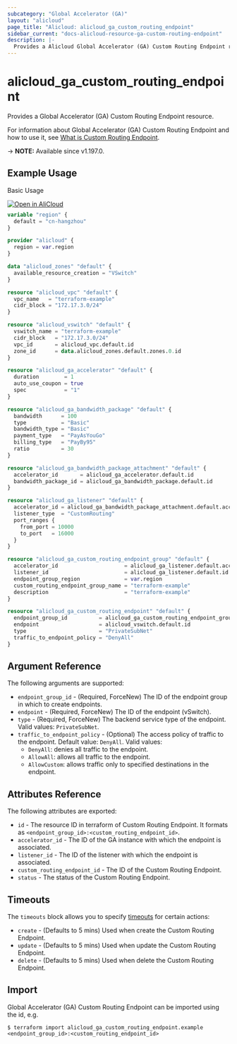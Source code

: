 ```yaml
---
subcategory: "Global Accelerator (GA)"
layout: "alicloud"
page_title: "Alicloud: alicloud_ga_custom_routing_endpoint"
sidebar_current: "docs-alicloud-resource-ga-custom-routing-endpoint"
description: |-
  Provides a Alicloud Global Accelerator (GA) Custom Routing Endpoint resource.
---
```


# alicloud_ga_custom_routing_endpoint

Provides a Global Accelerator (GA) Custom Routing Endpoint resource.

For information about Global Accelerator (GA) Custom Routing Endpoint and how to use it, see [What is Custom Routing Endpoint](https://www.alibabacloud.com/help/en/global-accelerator/latest/api-ga-2019-11-20-createcustomroutingendpoints).

-> **NOTE:** Available since v1.197.0.

## Example Usage

Basic Usage

<div style="display: block;margin-bottom: 40px;"><div class="oics-button" style="float: right;position: absolute;margin-bottom: 10px;">
  <a href="https://api.aliyun.com/terraform?resource=alicloud_ga_custom_routing_endpoint&exampleId=71cb934b-198f-e902-40cd-05389ea73052f78f7a14&activeTab=example&spm=docs.r.ga_custom_routing_endpoint.0.71cb934b19&intl_lang=EN_US" target="_blank">
    <img alt="Open in AliCloud" src="https://img.alicdn.com/imgextra/i1/O1CN01hjjqXv1uYUlY56FyX_!!6000000006049-55-tps-254-36.svg" style="max-height: 44px; max-width: 100%;">
  </a>
</div></div>

```terraform
variable "region" {
  default = "cn-hangzhou"
}

provider "alicloud" {
  region = var.region
}

data "alicloud_zones" "default" {
  available_resource_creation = "VSwitch"
}

resource "alicloud_vpc" "default" {
  vpc_name   = "terraform-example"
  cidr_block = "172.17.3.0/24"
}

resource "alicloud_vswitch" "default" {
  vswitch_name = "terraform-example"
  cidr_block   = "172.17.3.0/24"
  vpc_id       = alicloud_vpc.default.id
  zone_id      = data.alicloud_zones.default.zones.0.id
}

resource "alicloud_ga_accelerator" "default" {
  duration        = 1
  auto_use_coupon = true
  spec            = "1"
}

resource "alicloud_ga_bandwidth_package" "default" {
  bandwidth      = 100
  type           = "Basic"
  bandwidth_type = "Basic"
  payment_type   = "PayAsYouGo"
  billing_type   = "PayBy95"
  ratio          = 30
}

resource "alicloud_ga_bandwidth_package_attachment" "default" {
  accelerator_id       = alicloud_ga_accelerator.default.id
  bandwidth_package_id = alicloud_ga_bandwidth_package.default.id
}

resource "alicloud_ga_listener" "default" {
  accelerator_id = alicloud_ga_bandwidth_package_attachment.default.accelerator_id
  listener_type  = "CustomRouting"
  port_ranges {
    from_port = 10000
    to_port   = 16000
  }
}

resource "alicloud_ga_custom_routing_endpoint_group" "default" {
  accelerator_id                     = alicloud_ga_listener.default.accelerator_id
  listener_id                        = alicloud_ga_listener.default.id
  endpoint_group_region              = var.region
  custom_routing_endpoint_group_name = "terraform-example"
  description                        = "terraform-example"
}

resource "alicloud_ga_custom_routing_endpoint" "default" {
  endpoint_group_id          = alicloud_ga_custom_routing_endpoint_group.default.id
  endpoint                   = alicloud_vswitch.default.id
  type                       = "PrivateSubNet"
  traffic_to_endpoint_policy = "DenyAll"
}
```

## Argument Reference

The following arguments are supported:

* `endpoint_group_id` - (Required, ForceNew) The ID of the endpoint group in which to create endpoints.
* `endpoint` - (Required, ForceNew) The ID of the endpoint (vSwitch).
* `type` - (Required, ForceNew) The backend service type of the endpoint. Valid values: `PrivateSubNet`.
* `traffic_to_endpoint_policy` - (Optional) The access policy of traffic to the endpoint. Default value: `DenyAll`. Valid values:
  - `DenyAll`: denies all traffic to the endpoint.
  - `AllowAll`: allows all traffic to the endpoint.
  - `AllowCustom`: allows traffic only to specified destinations in the endpoint.
  
## Attributes Reference

The following attributes are exported:

* `id` - The resource ID in terraform of Custom Routing Endpoint. It formats as `<endpoint_group_id>:<custom_routing_endpoint_id>`.
* `accelerator_id` - The ID of the GA instance with which the endpoint is associated.
* `listener_id` - The ID of the listener with which the endpoint is associated.
* `custom_routing_endpoint_id` - The ID of the Custom Routing Endpoint.
* `status` - The status of the Custom Routing Endpoint.

## Timeouts

The `timeouts` block allows you to specify [timeouts](https://developer.hashicorp.com/terraform/language/resources/syntax#operation-timeouts) for certain actions:

* `create` - (Defaults to 5 mins) Used when create the Custom Routing Endpoint.
* `update` - (Defaults to 5 mins) Used when update the Custom Routing Endpoint.
* `delete` - (Defaults to 5 mins) Used when delete the Custom Routing Endpoint.

## Import

Global Accelerator (GA) Custom Routing Endpoint can be imported using the id, e.g.

```shell
$ terraform import alicloud_ga_custom_routing_endpoint.example <endpoint_group_id>:<custom_routing_endpoint_id>
```
